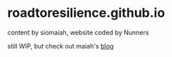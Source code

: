 # roadtoresilience.github.io
content by siomaiah, website coded by Nunners

still WIP, but check out maiah's [blog](https://roadtoresilienceblog.weebly.com/)
